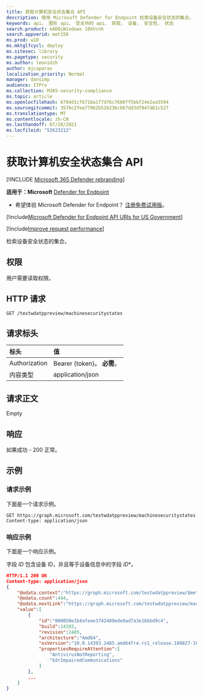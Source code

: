 ```yaml
---
title: 获取计算机安全状态集合 API
description: 使用 Microsoft Defender for Endpoint 检索设备安全状态的集合。
keywords: api， 图形 api， 受支持的 api， 获取， 设备， 安全性， 状态
search.product: eADQiWindows 10XVcnh
search.appverid: met150
ms.prod: w10
ms.mktglfcycl: deploy
ms.sitesec: library
ms.pagetype: security
ms.author: leonidzh
author: mjcaparas
localization_priority: Normal
manager: dansimp
audience: ITPro
ms.collection: M365-security-compliance
ms.topic: article
ms.openlocfilehash: 6784d1cf6716a1f7d76c7660ff5bbf24e2aa5594
ms.sourcegitcommit: 3576c2fee77962b516236cb67dd3df847d61c527
ms.translationtype: MT
ms.contentlocale: zh-CN
ms.lasthandoff: 07/28/2021
ms.locfileid: "53623212"
---
```

# <a name="get-machines-security-states-collection-api"></a>获取计算机安全状态集合 API

[!INCLUDE [Microsoft 365 Defender rebranding](../../includes/microsoft-defender.md)]


**适用于：Microsoft** [Defender for Endpoint](https://go.microsoft.com/fwlink/?linkid=2154037)

- 希望体验 Microsoft Defender for Endpoint？ [注册免费试用版](https://www.microsoft.com/microsoft-365/windows/microsoft-defender-atp?ocid=docs-wdatp-exposedapis-abovefoldlink)。

[!include[Microsoft Defender for Endpoint API URIs for US Government](../../includes/microsoft-defender-api-usgov.md)]

[!include[Improve request performance](../../includes/improve-request-performance.md)]

检索设备安全状态的集合。

## <a name="permissions"></a>权限

用户需要读取权限。

## <a name="http-request"></a>HTTP 请求

```http
GET /testwdatppreview/machinesecuritystates
```

## <a name="request-headers"></a>请求标头

标头|值
:---|:---
Authorization|Bearer {token}。 **必需**。
内容类型|application/json

## <a name="request-body"></a>请求正文

Empty

## <a name="response"></a>响应

如果成功 - 200 正常。

## <a name="example"></a>示例

### <a name="request-example"></a>请求示例

下面是一个请求示例。

```http
GET https://graph.microsoft.com/testwdatppreview/machinesecuritystates
Content-type: application/json
```

### <a name="response-example"></a>响应示例

下面是一个响应示例。

字段 *ID* 包含设备 ID，并且等于设备信息中的字段 *ID**。

```json
HTTP/1.1 200 OK
Content-type: application/json
{
    "@odata.context":"https://graph.microsoft.com/testwdatppreview/$metadata#MachineSecurityStates",
    "@odata.count":444,
    "@odata.nextLink":"https://graph.microsoft.com/testwdatppreview/machinesecuritystates?$skiptoken=[continuation token]",
    "value":[
        {
            "id":"000050e1b4afeee3742489ede9ad7a3e16bbd9c4",
            "build":14393,
            "revision":2485,
            "architecture":"Amd64",
            "osVersion":"10.0.14393.2485.amd64fre.rs1_release.180827-1809",
            "propertiesRequireAttention":[
                "AntivirusNotReporting",
                "EdrImpairedCommunications"
            ]
        },
        ...
    ]
}
```
